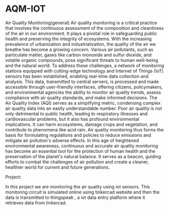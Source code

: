 # AQM-IOT
Air Quality Monitoring(general)
Air quality monitoring is a critical practice that involves the continuous assessment of the composition and cleanliness of the air in our environment. It plays a pivotal role in safeguarding public health and preserving the integrity of ecosystems. With the increasing prevalence of urbanization and industrialization, the quality of the air we breathe has become a growing concern.
Various air pollutants, such as particulate matter, gases like carbon monoxide and sulfur dioxide, and volatile organic compounds, pose significant threats to human well-being and the natural world. To address these challenges, a network of monitoring stations equipped with cutting-edge technology and Internet of Things (IoT) sensors has been established, enabling real-time data collection and analysis.
This data, transmitted to central servers, is processed and made accessible through user-friendly interfaces, offering citizens, policymakers, and environmental agencies the ability to monitor air quality trends, assess compliance with air quality standards, and make informed decisions. The Air Quality Index (AQI) serves as a simplifying metric, condensing complex air quality data into an easily understandable number.
Poor air quality is not only detrimental to public health, leading to respiratory illnesses and cardiovascular problems, but it also has profound environmental implications. It can harm ecosystems, damage crops and vegetation, and contribute to phenomena like acid rain. Air quality monitoring thus forms the basis for formulating regulations and policies to reduce emissions and mitigate air pollution's adverse effects. 
In this age of heightened environmental awareness, continuous and accurate air quality monitoring has become an essential tool for the protection of human health and the preservation of the planet's natural balance.
It serves as a beacon, guiding efforts to combat the challenges of air pollution and create a cleaner, healthier world for current and future generations.



Project:

In this project we are monitoring the air quality using iot sensors. This monitoring circuit is simulated online using tinkercad website and then the data is transmitted to thingspeak , a iot data entry platform where it retrieves data from tinkercad. 

